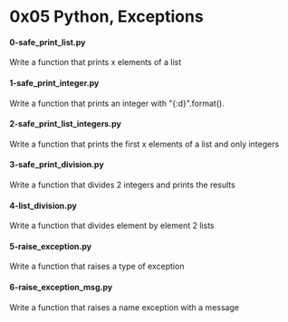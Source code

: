 # 0x05 Python, Exceptions



#### 0-safe_print_list.py
Write a function that prints x elements of a list

#### 1-safe_print_integer.py
Write a function that prints an integer with "{:d}".format().

#### 2-safe_print_list_integers.py 
Write a function that prints the first x elements of a list and only integers

#### 3-safe_print_division.py
Write a function that divides 2 integers and prints the results

#### 4-list_division.py
Write a function that divides element by element 2 lists

#### 5-raise_exception.py
Write a function that raises a type of exception

#### 6-raise_exception_msg.py
Write a function that raises a name exception with a message


























